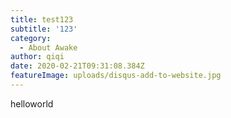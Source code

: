 ```yaml
---
title: test123
subtitle: '123'
category:
  - About Awake
author: qiqi
date: 2020-02-21T09:31:08.384Z
featureImage: uploads/disqus-add-to-website.jpg
---
```

helloworld
